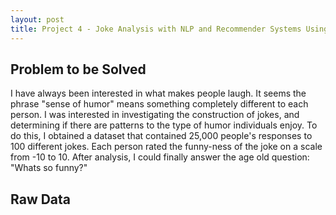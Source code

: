 ```yaml
---
layout: post
title: Project 4 - Joke Analysis with NLP and Recommender Systems Using Unsupervised Machine Learning
---
```


## Problem to be Solved
I have always been interested in what makes people laugh. It seems the phrase "sense of humor" means something completely different to each person. I was interested in investigating the construction of jokes, and determining if there are patterns to the type of humor individuals enjoy. To do this, I obtained a dataset that contained 25,000 people's responses to 100 different jokes. Each person rated the funny-ness of the joke on a scale from -10 to 10. After analysis, I could finally answer the age old question: "Whats so funny?"

## Raw Data
 
